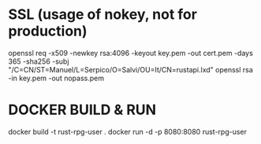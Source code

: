 # SSL (usage of nokey, not for production)
openssl req -x509 -newkey rsa:4096 -keyout key.pem -out cert.pem -days 365 -sha256 -subj "/C=CN/ST=Manuel/L=Serpico/O=Salvi/OU=It/CN=rustapi.lxd"
openssl rsa -in key.pem -out nopass.pem

# DOCKER BUILD & RUN
docker build -t rust-rpg-user .
docker run -d -p 8080:8080 rust-rpg-user